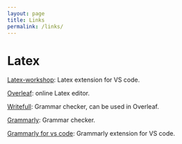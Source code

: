 ```yaml
---
layout: page
title: Links
permalink: /links/
---
```


# Latex 
[Latex-workshop](https://github.com/James-Yu/LaTeX-Workshop): Latex extension for VS code.

[Overleaf](https://www.overleaf.com/project): online Latex editor. 

[Writefull](https://writefull.com/): Grammar checker, can be used in Overleaf.

[Grammarly](https://www.grammarly.com/): Grammar checker.

[Grammarly for vs code](https://github.com/znck/grammarly): Grammarly extension for VS code.



<!--- 
This website is powered by **[fastpages](https://github.com/fastai/fastpages)** [^1].



[^1]:a blogging platform that natively supports Jupyter notebooks in addition to other formats.
--->